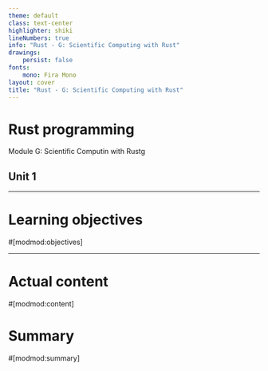 ```yaml
---
theme: default
class: text-center
highlighter: shiki
lineNumbers: true
info: "Rust - G: Scientific Computing with Rust"
drawings:
    persist: false
fonts:
    mono: Fira Mono
layout: cover
title: "Rust - G: Scientific Computing with Rust"
---
```


# Rust programming

Module G: Scientific Computin with Rustg

## Unit 1

---
# Learning objectives

#[modmod:objectives]

---
# Actual content
#[modmod:content]

# Summary
#[modmod:summary]